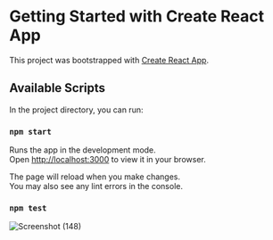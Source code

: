 # Getting Started with Create React App

This project was bootstrapped with [Create React App](https://github.com/facebook/create-react-app).

## Available Scripts

In the project directory, you can run:

### `npm start`

Runs the app in the development mode.\
Open [http://localhost:3000](http://localhost:3000) to view it in your browser.

The page will reload when you make changes.\
You may also see any lint errors in the console.

### `npm test`

![Screenshot (148)](https://user-images.githubusercontent.com/73925287/227193954-0b6d0fce-6dfe-467c-bbc3-2b88bb28ee54.png)
